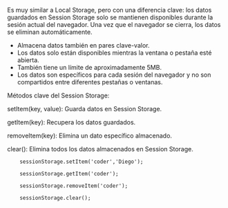 Es muy similar a Local Storage, pero con una diferencia clave: los datos guardados en Session Storage solo se mantienen disponibles durante la sesión actual del navegador. Una vez que el navegador se cierra, los datos se eliminan automáticamente.

- Almacena datos también en pares clave-valor.
- Los datos solo están disponibles mientras la ventana o pestaña esté abierta.
- También tiene un límite de aproximadamente 5MB.
- Los datos son específicos para cada sesión del navegador y no son compartidos entre diferentes pestañas o ventanas.

Métodos clave del Session Storage:

setItem(key, value): Guarda datos en Session Storage.

getItem(key): Recupera los datos guardados.

removeItem(key): Elimina un dato específico almacenado.

clear(): Elimina todos los datos almacenados en Session Storage.

        sessionStorage.setItem('coder','Diego');
        
        sessionStorage.getItem('coder');
        
        sessionStorage.removeItem('coder');
        
        sessionStorage.clear();